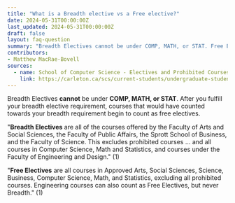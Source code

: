 ```yaml
---
title: "What is a Breadth elective vs a Free elective?"
date: 2024-05-31T00:00:00Z
last_updated: 2024-05-31T00:00:00Z
draft: false
layout: faq-question
summary: "Breadth Electives cannot be under COMP, MATH, or STAT. Free Electives can be from any department."
contributors:
- Matthew MacRae-Bovell
sources:
  - name: School of Computer Science - Electives and Prohibited Courses
    link: https://carleton.ca/scs/current-students/undergraduate-students/help-selecting-courses/electives-and-prohibited-courses/
---
```


Breadth Electives **cannot** be under **COMP, MATH, or STAT**. After you fulfill your breadth elective requirement, courses that would have counted towards your breadth requirement begin to count as free electives.

"**Breadth Electives** are all of the courses offered by the Faculty of Arts and Social Sciences, the Faculty of Public Affairs, the Sprott School of Business, and the Faculty of Science. This excludes prohibited courses ... and all courses in Computer Science, Math and Statistics, and courses under the Faculty of Engineering and Design." (1)

"**Free Electives** are all courses in Approved Arts, Social Sciences, Science, Business, Computer Science, Math, and Statistics, excluding all prohibited courses. Engineering courses can also count as Free Electives, but never Breadth." (1)